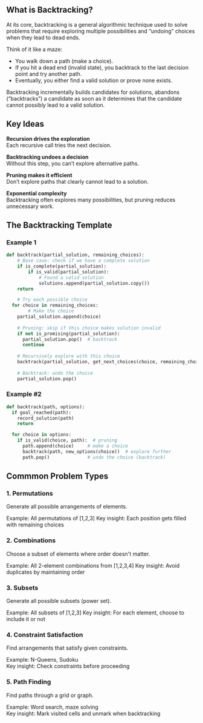 ## What is Backtracking?

At its core, backtracking is a general algorithmic technique used to solve problems that require exploring multiple possibilities and “undoing” choices when they lead to dead ends.

Think of it like a maze:
* You walk down a path (make a choice).
* If you hit a dead end (invalid state), you backtrack to the last decision point and try another path.
* Eventually, you either find a valid solution or prove none exists.

Backtracking incrementally builds candidates for solutions, abandons (“backtracks”) a candidate as soon as it determines that the candidate cannot possibly lead to a valid solution.

## Key Ideas
**Recursion drives the exploration**  
Each recursive call tries the next decision.

**Backtracking undoes a decision**  
Without this step, you can’t explore alternative paths.

**Pruning makes it efficient**  
Don’t explore paths that clearly cannot lead to a solution.

**Exponential complexity**  
Backtracking often explores many possibilities, but pruning reduces unnecessary work.

## The Backtracking Template

### Example 1

```python
def backtrack(partial_solution, remaining_choices):
	# Base case: check if we have a complete solution
  	if is_complete(partial_solution):
    	if is_valid(partial_solution):
			# Found a valid solution
			solutions.append(partial_solution.copy())
    return

	# Try each possible choice
  for choice in remaining_choices:
		# Make the choice
    partial_solution.append(choice)
      
    # Pruning: skip if this choice makes solution invalid
    if not is_promising(partial_solution):
      partial_solution.pop()  # backtrack
      continue
    
    # Recursively explore with this choice
    backtrack(partial_solution, get_next_choices(choice, remaining_choices))
    
    # Backtrack: undo the choice
    partial_solution.pop()
```

### Example #2

```python
def backtrack(path, options):
  if goal_reached(path):
    record_solution(path)
    return

  for choice in options:
    if is_valid(choice, path):  # pruning
      path.append(choice)     # make a choice
      backtrack(path, new_options(choice))  # explore further
      path.pop()              # undo the choice (backtrack)
```

## Commmon Problem Types

### 1. Permutations
Generate all possible arrangements of elements.

Example: All permutations of [1,2,3]
Key insight: Each position gets filled with remaining choices

### 2. Combinations
Choose a subset of elements where order doesn't matter.

Example: All 2-element combinations from [1,2,3,4]
Key insight: Avoid duplicates by maintaining order

### 3. Subsets
Generate all possible subsets (power set).

Example: All subsets of [1,2,3]
Key insight: For each element, choose to include it or not

### 4. Constraint Satisfaction
Find arrangements that satisfy given constraints.

Example: N-Queens, Sudoku  
Key insight: Check constraints before proceeding

### 5. Path Finding
Find paths through a grid or graph.

Example: Word search, maze solving  
Key insight: Mark visited cells and unmark when backtracking
